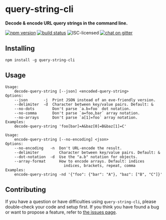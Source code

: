 # query-string-cli

**Decode & encode URL query strings in the command line.**

[![npm version](https://img.shields.io/npm/v/query-string-cli.svg)](https://www.npmjs.com/package/query-string-cli)
[![build status](https://img.shields.io/travis/derhuerst/query-string-cli.svg)](https://travis-ci.org/derhuerst/query-string-cli)
![ISC-licensed](https://img.shields.io/github/license/derhuerst/query-string-cli.svg)
[![chat on gitter](https://badges.gitter.im/derhuerst.svg)](https://gitter.im/derhuerst)


## Installing

```shell
npm install -g query-string-cli
```


## Usage

```
Usage:
    decode-query-string [--json] <encoded-query-string>
Options:
    --json       -j  Print JSON instead of an eve-friendly version.
    --delimiter  -d  Character between key/value pairs. Default: &
    --no-dots        Don't parse `a.b=foo` dot notation.
    --no-comma       Don't parse `a=foo,bar` array notation.
    --no-arrays      Don't parse `a[1]=foo` array notation.
Examples:
    decode-query-string 'foo[bar]=A&baz[0]=B&baz[1]=C'
```

```
Usage:
    encode-query-string [--no-encoding] <json>
Options:
    --no-encoding   -n  Don't URL-encode the result.
    --delimiter         Character between key/value pairs. Default: &
    --dot-notation  -d  Use the "a.b" notation for objects.
    --array-format      How to encode arrays. Default: indices
                          indices, brackets, repeat, comma
Examples:
    encode-query-string -nd '{"foo": {"bar": "A"}, "baz": ["B", "C"]}'
```


## Contributing

If you have a question or have difficulties using `query-string-cli`, please double-check your code and setup first. If you think you have found a bug or want to propose a feature, refer to [the issues page](https://github.com/derhuerst/query-string-cli/issues).
